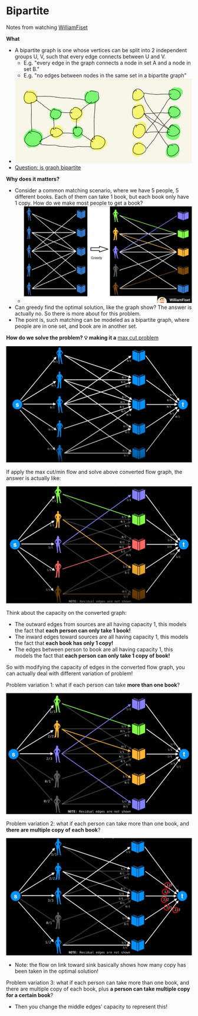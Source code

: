# Bipartite

Notes from watching [WilliamFiset](https://youtu.be/GhjwOiJ4SqU)

**What**

- A bipartite graph is one whose vertices can be split into 2 independent groups U, V, such that every edge connects between U and V.
  - E.g. "every edge in the graph connects a node in set A and a node in set B."
  - E.g. "no edges between nodes in the same set in a bipartite graph"
- ![bipartite graph](../srcs/bipartite_example.JPG)
- [Question: is graph bipartite](../graph/README.md#💡-785-is-graph-bipartite-🎯)

**Why does it matters?**

- Consider a common matching scenario, where we have 5 people, 5 different books. Each of them can take 1 book, but each book only have 1 copy. How do we make most people to get a book?
  - ![bipartite matching example](../srcs/bipartite_matching_example.JPG)
- Can greedy find the optimal solution, like the graph show? The answer is actually no. So there is more about for this problem.
- The point is, such matching can be modeled as a bipartite graph, where people are in one set, and book are in another set.

**How do we solve the problem? :bulb: making it a** [max cut problem](graph_max_flow.md)

![bipartite matching converted](../srcs/bipartite_matching_to_max_flow.JPG)

If apply the max cut/min flow and solve above converted flow graph, the answer is actually like:

![bipartite matching sol](../srcs/bipartite_max_flow_sol.JPG)

Think about the capacity on the converted graph:

- The outward edges from sources are all having capacity 1, this models the fact that **each person can only take 1 book!**
- The inward edges toward sources are all having capacity 1, this models the fact that **each book has only 1 copy!**
- The edges between person to book are all having capacity 1, this models the fact that **each person can only take 1 copy of book!**

So with modifying the capacity of edges in the converted flow graph, you can actually deal with different variation of problem!

Problem variation 1: what if each person can take **more than one book**?

![bipartite matching variation 1](../srcs/bipartite_matching_variation1.JPG)

Problem variation 2: what if each person can take more than one book, and **there are multiple copy of each book**?

![bipartite matching variation 2](../srcs/bipartite_matching_variation2.JPG)

- Note: the flow on link toward sink basically shows how many copy has been taken in the optimal solution!

Problem variation 3: what if each person can take more than one book, and there are multiple copy of each book, plus **a person can take multiple copy for a certain book**?

- Then you change the middle edges' capacity to represent this!
